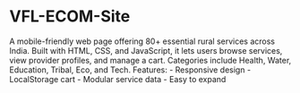 # VFL-ECOM-Site
A mobile-friendly web page offering 80+ essential rural services across India. Built with HTML, CSS, and JavaScript, it lets users browse services, view provider profiles, and manage a cart. Categories include Health, Water, Education, Tribal, Eco, and Tech. Features: - Responsive design - LocalStorage cart - Modular service data - Easy to expand
